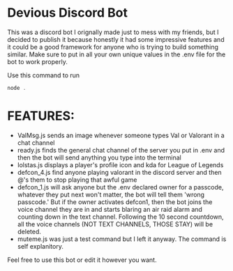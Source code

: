 # Devious Discord Bot

This was a discord bot I orignally made just to mess with my friends, but I decided to publish it because honestly it had some impressive features and it could be a good framework for anyone who is trying to build something similar. 
Make sure to put in all your own unique values in the .env file for the bot to work properly. 

Use this command to run
```javascript
node .
```

# FEATURES:
- ValMsg.js sends an image whenever someone types Val or Valorant in a chat channel
- ready.js finds the general chat channel of the server you put in .env and then the bot will send anything you type into the terminal
- lolstas.js displays a player's profile icon and kda for League of Legends
- defcon_4.js find anyone playing valorant in the discord server and then @'s them to stop playing that awful game
- defcon_1.js will ask anyone but the .env declared owner for a passcode, whatever they put next won't matter, the bot will tell them 'wrong passcode.' But if the owner activates defcon1, then the bot joins the voice channel they are in and starts blaring an air raid alarm and counting down in the text channel. Following the 10 second countdown, all the voice channels (NOT TEXT CHANNELS, THOSE STAY) will be deleted. 
- muteme.js was just a test command but I left it anyway. The command is self explanitory.

Feel free to use this bot or edit it however you want.
